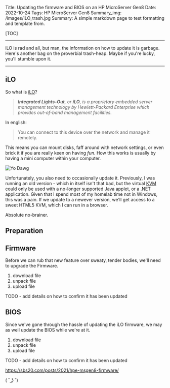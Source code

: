 Title: Updating the firmware and BIOS on an HP MicroServer Gen8
Date: 2022-10-24
Tags: HP MicroServer Gen8
Summary_img: /images/iLO_trash.jpg
Summary: A simple markdown page to test formatting and template from.

[TOC]

<!-- SUMMARY -->
---

iLO is rad and all, but man, the information on how to update it is garbage. Here's another bag on the proverbial trash-heap. Maybe if you're lucky, you'll stumble upon it.

---

## iLO
So what is [iLO](https://en.wikipedia.org/wiki/HP_Integrated_Lights-Out)?
> _**Integrated Lights-Out**, or **iLO**, is a proprietary embedded server management technology by Hewlett-Packard Enterprise which provides out-of-band management facilities._


In english:
> You can connect to this device over the network and manage it remotely.

This means you can mount disks, faff around with network settings, or even brick it if you are really keen on having _fun_. How this works is usually by having a mini computer within your computer.

![Yo Dawg]({static}/images/yo_dawg.jpg)

Unfortunately, you also need to occasionally update it. Previously, I was running an old version - which in itself isn't that bad, but the virtual [KVM](https://en.wikipedia.org/wiki/KVM_switch) could only be used with a no-longer supported Java applet, or a .NET application.
Given that I spend most of my homelab time not in Windows, this was a pain. If we update to a newever version, we'll get access to a sweet HTML5 KVM, which I can run in a browser.

Absolute no-brainer.


## Preparation

## Firmware
Before we can rub that new feature over sweaty, tender bodies, we'll need to upgrade the Firmware.

  1. download file
  2. unpack file
  3. upload file

TODO - add details on how to confirm it has been updated


## BIOS
Since we've gone through the hassle of updating the iLO firmware, we may as well update the BIOS while we're at it.

  1. download file
  2. unpack file
  3. upload file

TODO - add details on how to confirm it has been updated

https://sbs20.com/posts/2021/hpe-msgen8-firmware/

( ˘ ͜ʖ ˘)